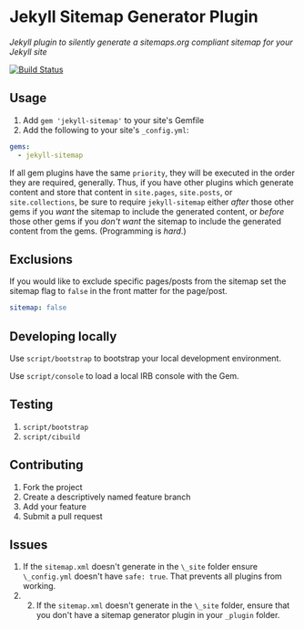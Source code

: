 # Jekyll Sitemap Generator Plugin

*Jekyll plugin to silently generate a sitemaps.org compliant sitemap for your Jekyll site*

[![Build Status](https://travis-ci.org/jekyll/jekyll-sitemap.svg?branch=master)](https://travis-ci.org/jekyll/jekyll-sitemap)

## Usage

1. Add `gem 'jekyll-sitemap'` to your site's Gemfile
2. Add the following to your site's `_config.yml`:

```yml
gems:
  - jekyll-sitemap
```

If all gem plugins have the same `priority`, they will be executed in the
order they are required, generally. Thus, if you have other plugins which
generate content and store that content in `site.pages`, `site.posts`, or
`site.collections`, be sure to require `jekyll-sitemap` either *after*
those other gems if you *want* the sitemap to include the generated
content, or *before* those other gems if you *don't want* the sitemap to
include the generated content from the gems. (Programming is *hard*.)

## Exclusions

If you would like to exclude specific pages/posts from the sitemap set the 
sitemap flag to `false` in the front matter for the page/post.

```yml
sitemap: false
```

## Developing locally

Use `script/bootstrap` to bootstrap your local development environment.

Use `script/console` to load a local IRB console with the Gem.

## Testing

1. `script/bootstrap`
2. `script/cibuild`

## Contributing

1. Fork the project
2. Create a descriptively named feature branch
3. Add your feature
4. Submit a pull request

## Issues
1. If the `sitemap.xml` doesn't generate in the `\_site` folder ensure `\_config.yml` doesn't have `safe: true`. That prevents all plugins from working.
2. 2. If the `sitemap.xml` doesn't generate in the `\_site` folder, ensure that you don't have a sitemap generator plugin in your `_plugin` folder.


